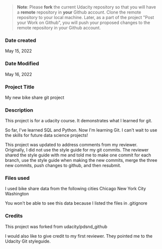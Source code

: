 >**Note**: Please **fork** the current Udacity repository so that you will have a **remote** repository in **your** Github account. Clone the remote repository to your local machine. Later, as a part of the project "Post your Work on Github", you will push your proposed changes to the remote repository in your Github account.

### Date created
May 15, 2022

### Date Modified
May 16, 2022

### Project Title
My new bike share git project

### Description
This project is for a udacity course.  It demonstrates what I learned for git.

So far, I've learned SQL and Python.  Now I'm learning Git.  I can't wait to use the skills for future data science projects!

This project was updated to address comments from my reviewer.  Originally, I did not use the style guide for my git commits.
The reviewer shared the style guide with me and told me to make one commit for each branch, use the style guide when making the new commits, merge the three new commits, push changes to github, and then resubmit.

### Files used
I used bike share data from the following cities
Chicago
New York City
Washington

You won't be able to see this data because I listed the files in .gitignore

### Credits
This project was forked from udacity/pdsnd_github

I would also like to give credit to my first reviewer.  They pointed me to the Udacity Git styleguide.

